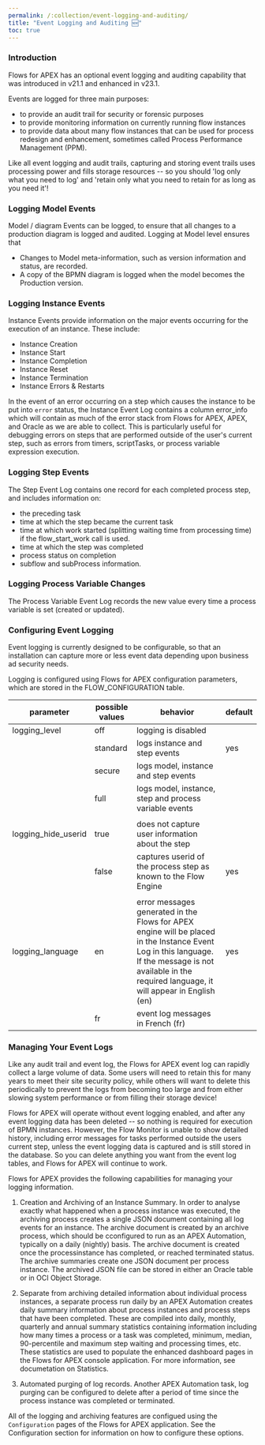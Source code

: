 ```yaml
---
permalink: /:collection/event-logging-and-auditing/
title: "Event Logging and Auditing 🆕"
toc: true
---
```

### Introduction

Flows for APEX has an optional event logging and auditing capability that was introduced in v21.1 and enhanced in v23.1.

Events are logged for three main purposes:

- to provide an audit trail for security or forensic purposes
- to provide monitoring information on currently running flow instances
- to provide data about many flow instances that can be used for process redesign and enhancement, sometimes called Process Performance Management (PPM).

Like all event logging and audit trails, capturing and storing event trails uses processing power and fills storage resources -- so you should 'log only what you need to log' and 'retain only what you need to retain for as long as you need it'!  

### Logging Model Events

Model / diagram Events can be logged, to ensure that all changes to a production diagram is logged and audited.  Logging at Model level ensures that 

- Changes to Model meta-information, such as version information and status, are recorded.
- A copy of the BPMN diagram is logged when the model becomes the Production version.


### Logging Instance Events

Instance Events provide information on the major events occurring for the execution of an instance.  These include:

- Instance Creation
- Instance Start
- Instance Completion
- Instance Reset
- Instance Termination
- Instance Errors & Restarts

In the event of an error occurring on a step which causes the instance to be put into `error` status, the Instance Event Log contains a column error_info which will contain as much of the error stack from Flows for APEX, APEX, and Oracle as we are able to collect.  This is particularly useful for debugging errors on steps that are performed outside of the user's current step, such as errors from timers, scriptTasks, or process variable expression execution.

### Logging Step Events

The Step Event Log contains one record for each completed process step, and includes information on:

- the preceding task
- time at which the step became the current task
- time at which work started (splitting waiting time from processing time) if the flow_start_work call is used.
- time at which the step was completed
- process status on completion
- subflow and subProcess information.

### Logging Process Variable Changes

The Process Variable Event Log records the new value every time a process variable is set (created or updated).

### Configuring Event Logging

Event logging is currently designed to be configurable, so that an installation can capture more or less event data depending upon business ad security needs.

Logging is configured using Flows for APEX configuration parameters, which are stored in the FLOW_CONFIGURATION table.


| parameter           | possible values | behavior                                                                                                                                                                                                   | default |
| --------------------- | ----------------- | ------------------------------------------------------------------------------------------------------------------------------------------------------------------------------------------------------------ | --------- |
| logging_level       | off             | logging is disabled                                                                                                                                                                                        |         |
|                     | standard        | logs instance and step events                                                                                                                                                                              | yes     |
|                     | secure          | logs model, instance and step events                                                                                                                                                                       |         |
|                     | full            | logs model, instance, step and process variable events                                                                                                                                                     |         |
|                     |                 |                                                                                                                                                                                                            |         |
| logging_hide_userid | true            | does not capture user information about the step                                                                                                                                                           |         |
|                     | false           | captures userid of the process step as known to the Flow Engine                                                                                                                                            | yes     |
|                     |                 |                                                                                                                                                                                                            |         |
| logging_language    | en              | error messages generated in the Flows for APEX engine will be placed in the Instance Event Log in this language.  If the message is not available in the required language, it will appear in English (en) | yes     |
|                     | fr              | event log messages in French (fr)                                                                                                                                                                          |         |

### Managing Your Event Logs

Like any audit trail and event log, the Flows for APEX event log can rapidly collect a large volume of data.  Some users will need to retain this for many years to meet their site security policy, while others will want to delete this periodically to prevent the logs from becoming too large and from either slowing system performance or from filling their storage device!

Flows for APEX will operate without event logging enabled, and after any event logging data has been deleted -- so nothing is required for execution of BPMN instances.  However, the Flow Monitor is unable to show detailed history, including error messages for tasks performed outside the users current step, unless the event logging data is captured and is still stored in the database. So you can delete anything you want from the event log tables, and Flows for APEX will continue to work.

Flows for APEX provides the following capabilities for managing your logging information.

1.  Creation and Archiving of an Instance Summary.  In order to analyse exactly what happened when a process instance was executed, the archiving process creates a single JSON document containing all log events for an instance.   The archive document is created by an archive process, which should be cconfigured to run as an APEX Automation, typically on a daily (nightly) basis.  The archive document is created once the processinstance has completed, or reached terminated status. The archive summaries create one JSON document per process instance.  The archived JSON file can be stored in either an Oracle table or in OCI Object Storage.

2. Separate from archiving detailed information about individual process instances, a separate process run daily by an APEX Automation creates daily summary information about process instances and process steps that have been completed.   These are compiled into daily, monthly, quarterly and annual summary statistics containing information including how many times a process or a task was completed, minimum, median, 90-percentile and maximum step waiting and processing times, etc.  These statistics are used to populate the enhanced dashboard pages in the Flows for APEX console application.  For more information, see documetation on Statistics.
   
3. Automated purging of log records.  Another APEX Automation task, log purging can be configured to delete after a period of time since the process instance was completed or terminated.

All of the logging and archiving features are configued using the `Configuration`  pages of the Flows for APEX application.  See the Configuration section for information on how to configure these options.



